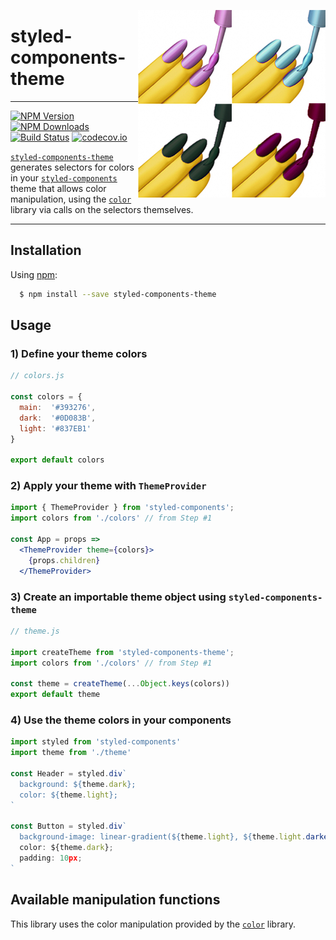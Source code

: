 [<img src="logo.jpg" align="right" class="logo" height="300" width="300"/>](https://github.com/erikras/styled-components-theme)

# styled-components-theme
---
[![NPM Version](https://img.shields.io/npm/v/styled-components-theme.svg?style=flat-square)](https://www.npmjs.com/package/styled-components-theme)
[![NPM Downloads](https://img.shields.io/npm/dm/styled-components-theme.svg?style=flat-square)](https://www.npmjs.com/package/styled-components-theme)
[![Build Status](https://img.shields.io/travis/erikras/styled-components-theme/master.svg?style=flat-square)](https://travis-ci.org/erikras/styled-components-theme)
[![codecov.io](https://codecov.io/github/erikras/styled-components-theme/coverage.svg?branch=master)](https://codecov.io/github/erikras/styled-components-theme?branch=master)

[`styled-components-theme`](https://github.com/erikras/styled-components-theme) generates 
selectors for colors in your
[`styled-components`](https://github.com/styled-components/styled-components) theme that allows
color manipulation, using the [`color`](https://github.com/qix-/color) library via calls on the
selectors themselves.

---

## Installation

Using [npm](https://www.npmjs.org/):

```bash
  $ npm install --save styled-components-theme
```

## Usage

### 1) Define your theme colors

```jsx
// colors.js

const colors = {
  main:  '#393276',
  dark:  '#0D083B',
  light: '#837EB1'
}

export default colors
```

### 2) Apply your theme with `ThemeProvider`

```jsx
import { ThemeProvider } from 'styled-components';
import colors from './colors' // from Step #1

const App = props =>
  <ThemeProvider theme={colors}>
    {props.children}
  </ThemeProvider>

```

### 3) Create an importable theme object using `styled-components-theme`

```jsx
// theme.js

import createTheme from 'styled-components-theme';
import colors from './colors' // from Step #1

const theme = createTheme(...Object.keys(colors))
export default theme
```

### 4) Use the theme colors in your components

```jsx
import styled from 'styled-components'
import theme from './theme'

const Header = styled.div`
  background: ${theme.dark};
  color: ${theme.light};
`

const Button = styled.div`
  background-image: linear-gradient(${theme.light}, ${theme.light.darken(0.3));
  color: ${theme.dark};
  padding: 10px;
`
```

## Available manipulation functions

This library uses the color manipulation provided by the
[`color`](https://github.com/qix-/color#manipulation) library.
